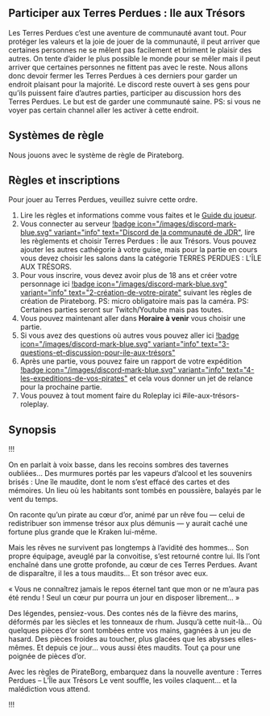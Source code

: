 ## Participer aux Terres Perdues : Ile aux Trésors 
Les Terres Perdues c’est une aventure de communauté avant tout. Pour protéger les valeurs et la joie de jouer de la communauté, il peut arriver que certaines personnes ne se mêlent pas facilement et briment le plaisir des autres. On tente d’aider le plus possible le monde pour se mêler mais il peut arriver que certaines personnes ne fittent pas avec le reste. Nous allons donc devoir fermer les Terres Perdues à ces derniers pour garder un endroit plaisant pour la majorité. Le discord reste ouvert à ses gens pour qu’ils puissent faire d’autres parties, participer au discussion hors des Terres Perdues. Le but est de garder une communauté saine. 
PS: si vous ne voyer pas certain channel aller les activer à cette endroit. 

## Systèmes de règle
Nous jouons avec le système de règle de Pirateborg.

## Règles et inscriptions
Pour jouer au Terres Perdues, veuillez suivre cette ordre.
1. Lire les règles et informations comme vous faites et le [Guide du joueur](https://terresperdues.github.io/Terresperdues/regle/guidedujoueur/).
2. Vous connecter au serveur [!badge icon="/images/discord-mark-blue.svg" variant="info" text="Discord de la communauté de JDR"](https://discord.gg/rWzznjmSYm), lire les règlements et choisir Terres Perdues : Île aux Trésors. Vous pouvez ajouter les autres cathégorie à votre guise, mais pour la partie en cours vous devez choisir les salons dans la catégorie TERRES PERDUES : L'ÎLE AUX TRÉSORS.
2. Pour vous inscrire, vous devez avoir plus de 18 ans et créer votre personnage ici [!badge icon="/images/discord-mark-blue.svg" variant="info" text="2-création-de-votre-pirate"](https://discord.com/channels/662746189069942802/1391591688350203945) suivant les règles de création de Pirateborg. PS: micro obligatoire mais pas la caméra. 
PS: Certaines parties seront sur Twitch/Youtube mais pas toutes.
3. Vous pouvez maintenant aller dans **Horaire à venir** vous choisir une partie.
4. Si vous avez des questions où autres vous pouvez aller ici [!badge icon="/images/discord-mark-blue.svg" variant="info" text="3-questions-et-discussion-pour-ile-aux-trésors"](https://discord.com/channels/662746189069942802/1391591870009835630)
5. Après une partie, vous pouvez faire un rapport de votre expédition [!badge icon="/images/discord-mark-blue.svg" variant="info" text="4-les-expeditions-de-vos-pirates"](https://discord.com/channels/662746189069942802/1391592014650540223) et cela vous donner un jet de relance pour la prochaine partie. 
6. Vous pouvez à tout moment faire du Roleplay ici #ile-aux-trésors-roleplay.


## Synopsis

!!!

On en parlait à voix basse, dans les recoins sombres des tavernes oubliées…
Des murmures portés par les vapeurs d’alcool et les souvenirs brisés :
Une île maudite, dont le nom s’est effacé des cartes et des mémoires.
Un lieu où les habitants sont tombés en poussière, balayés par le vent du temps.

On raconte qu’un pirate au cœur d’or, animé par un rêve fou — celui de redistribuer son immense trésor aux plus démunis — y aurait caché une fortune plus grande que le Kraken lui-même.

Mais les rêves ne survivent pas longtemps à l’avidité des hommes…
Son propre équipage, aveuglé par la convoitise, s’est retourné contre lui.
Ils l’ont enchaîné dans une grotte profonde, au cœur de ces Terres Perdues.
Avant de disparaître, il les a tous maudits…
Et son trésor avec eux.

« Vous ne connaîtrez jamais le repos éternel tant que mon or ne m’aura pas été rendu ! Seul un cœur pur pourra un jour en disposer librement… »

Des légendes, pensiez-vous.
Des contes nés de la fièvre des marins, déformés par les siècles et les tonneaux de rhum.
Jusqu’à cette nuit-là…
Où quelques pièces d’or sont tombées entre vos mains, gagnées à un jeu de hasard.
Des pièces froides au toucher, plus glacées que les abysses elles-mêmes.
Et depuis ce jour… vous aussi êtes maudits.
Tout ça pour une poignée de pièces d’or.

Avec les règles de PirateBorg, embarquez dans la nouvelle aventure : Terres Perdues – L’Île aux Trésors
Le vent souffle, les voiles claquent… et la malédiction vous attend.

!!!

